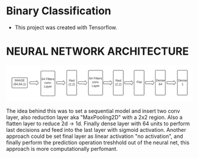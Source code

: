 # Binary Classification

- This project was created with Tensorflow.

# NEURAL NETWORK ARCHITECTURE
![neural network](https://github.com/octaviusp/MACHINE-LEARNING/blob/main/Cat%20or%20Dog/NEURAL%20NETWORK%20ARCHITECTURE.png)

The idea behind this was to set a sequential model and insert two conv layer, also reduction layer aka "MaxPooling2D" with a
2x2 region. Also a flatten layer to reduce 2d -> 1d.
Finally dense layer with 64 units to perform last decisions and feed into the last layer with sigmoid activation.
Another approach could be set final layer as linear activation "no activation", and finally perform the prediction operation treshhold
out of the neural net, this approach is more computationally perfomant.


